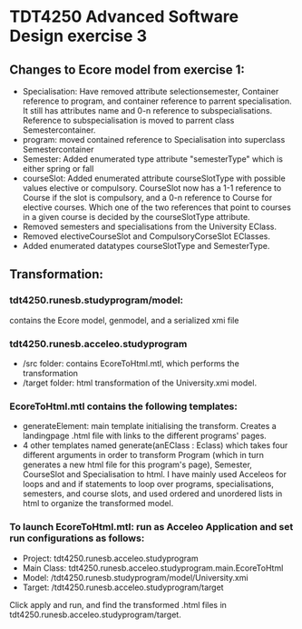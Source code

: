# TDT4250 Advanced Software Design exercise 3
## Changes to Ecore model from exercise 1:
- Specialisation: Have removed attribute selectionsemester, Container reference to program, and container reference to parrent specialisation. It still has attributes name and 0-n reference to subspecialisations. Reference to subspecialisation is moved to parrent class Semestercontainer.
- program: moved contained reference to Specialisation into superclass Semestercontainer 
- Semester: Added enumerated type attribute "semesterType" which is either spring or fall
- courseSlot: Added enumerated attribute courseSlotType with possible values elective or compulsory. CourseSlot now has a 1-1 reference to Course if the slot is compulsory, and a 0-n reference to Course for elective courses. Which one of the two references that point to courses in a given course is decided by the courseSlotType attribute.
- Removed semesters and specialisations from the University EClass.
- Removed electiveCourseSlot and CompulsoryCorseSlot EClasses.
- Added enumerated datatypes courseSlotType and SemesterType.

## Transformation:
### tdt4250.runesb.studyprogram/model:
contains the Ecore model, genmodel, and a serialized xmi file

### tdt4250.runesb.acceleo.studyprogram 
- /src folder: contains EcoreToHtml.mtl, which performs the transformation
- /target folder: html transformation of the University.xmi model.

### EcoreToHtml.mtl contains the following templates:
- generateElement: main template initialising the transform. Creates a landingpage .html file with links to the different programs' pages. 
- 4 other templates named generate(anEClass : Eclass) which takes four different arguments in order to transform Program (which in turn generates a new html file for this program's page), Semester, CourseSlot and Specialisation to html. I have mainly used Acceleos for loops and and if statements to loop over programs, specialisations, semesters, and course slots, and used ordered and unordered lists in html to organize the transformed model.

### To launch EcoreToHtml.mtl: run as Acceleo Application and set run configurations as follows:
- Project: tdt4250.runesb.acceleo.studyprogram
- Main Class: tdt4250.runesb.acceleo.studyprogram.main.EcoreToHtml
- Model: /tdt4250.runesb.studyprogram/model/University.xmi
- Target: /tdt4250.runesb.acceleo.studyprogram/target

Click apply and run, and find the transformed .html files in tdt4250.runesb.acceleo.studyprogram/target.
